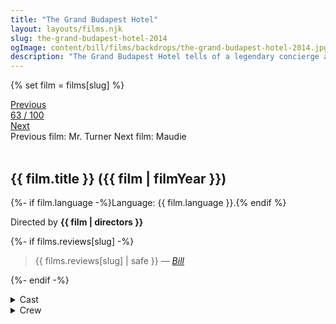 ```yaml
---
title: "The Grand Budapest Hotel"
layout: layouts/films.njk
slug: the-grand-budapest-hotel-2014
ogImage: content/bill/films/backdrops/the-grand-budapest-hotel-2014.jpg
description: "The Grand Budapest Hotel tells of a legendary concierge at a famous European hotel between the wars and his friendship with a young employee who becomes his trusted protégé. The story involves the theft and recovery of a priceless Renaissance painting, the battle for an enormous family fortune and the slow and then sudden upheavals that transformed Europe during the first half of the 20th century."
---
```


{% set film = films[slug] %}

<nav class="films">
  <div class="prev">
    <a href="../mr-turner-2014"><i class="fa-solid fa-chevron-left fa-xs"></i> Previous</a>
  </div>
  <div>
    <a class="simple" href="../">63 / 100</a>
  </div>
  <div class="next">
    <a href="../maudie-2016">Next <i class="fa-solid fa-chevron-right fa-xs"></i></a>
  </div>
  <div class="hint">
    <span class="prev-hint">
      <span class="sr-only">Previous film:</span>
      Mr. Turner
    </span>
    <span class="next-hint">
      <span class="sr-only">Next film:</span>
      Maudie
    </span>
  </div>
</nav>

<article class="film slug-the-grand-budapest-hotel-2014">
  <div class="backdrop-and-poster">
    <img class="poster" src="../films/posters/{{ slug }}.jpg" alt="">
    <img class="backdrop" src="../films/backdrops/{{ slug }}.jpg" alt="">
  </div>

  <h1>{{ film.title }} ({{ film | filmYear }})</h1>

  <p>
    {%- if film.language -%}Language: {{ film.language }}.{% endif %}
    
  </p>

  <p class="director">
    Directed by <strong>{{ film | directors }}</strong>
  </p>

  {%- if films.reviews[slug] -%}
    <blockquote> 
      {{ films.reviews[slug] | safe }} <em>—&nbsp;<a href="/bill">Bill</a></em>
    </blockquote> 
  {%- endif -%}

  <section class="film-detail">
    <div>
      <details>
        <summary>
          <i class="fa-solid fa-masks-theater"></i>
          Cast
        </summary>
        <ul>
          {%- for cast in film.credits.cast -%}
            <li>
              {{ cast.name }} as <em>{{ cast.character }}</em>
            </li>
          {%- endfor -%}
        </ul>
      </details>
      <details>
        <summary>
          <i class="fa-solid fa-clapperboard"></i>
          Crew
        </summary>
        <ul>
          {%- for crew in film.credits.crew -%}
            <li>
              {{ crew.name }} &mdash; <em>{{ crew.job }}</em>
            </li>
          {%- endfor -%}
        </ul>
      </details>
    </div>
  </section>
</article>
